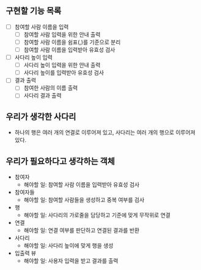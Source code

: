 ## 구현할 기능 목록

- [ ] 참여할 사람 이름을 입력
  - [ ] 참여할 사람 입력을 위한 안내 출력
  - [ ] 참여할 사람 이름을 쉼표(,)를 기준으로 분리
  - [ ] 참여할 사람 이름을 입력받아 유효성 검사

- [ ] 사다리 높이 입력
  - [ ] 사다리 높이 입력을 위한 안내 출력
  - [ ] 사다리 높이를 입력받아 유효성 검사

- [ ] 결과 출력
  - [ ] 참여한 사람의 이름 출력
  - [ ] 사다리 결과 출력

## 우리가 생각한 사다리

- 하나의 행은 여러 개의 연결로 이루어져 있고, 사다리는 여러 개의 행으로 이루어져 있다.

## 우리가 필요하다고 생각하는 객체

- 참여자
  - 해야할 일: 참여할 사람 이름을 입력받아 유효성 검사
- 참여자들
  - 해야할 일: 참여할 사람들을 생성하고 중복 여부를 검사
- 행
  - 해야할 일: 사다리의 가로줄을 담당하고 기준에 맞게 무작위로 연결
- 연결
  - 해야할 일: 연결 여부를 판단하고 연결된 결과를 반환
- 사다리
  - 해야할 일: 사다리 높이에 맞게 행을 생성
- 입출력 뷰
  - 해야할 일: 사용자 입력을 받고 결과를 출력